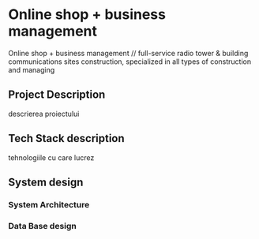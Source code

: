 # Online shop + business management
Online shop + business management //  full-service radio tower &amp; building communications sites construction, specialized in all types of construction and managing
## Project Description
descrierea proiectului

## Tech Stack description
tehnologiile cu care lucrez

## System design

###  System Architecture

### Data Base design
